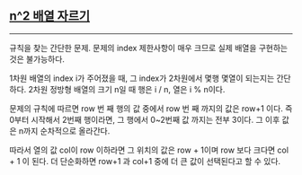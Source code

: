 ## [n^2 배열 자르기](https://school.programmers.co.kr/learn/courses/30/lessons/87390)

---

규칙을 찾는 간단한 문제. 문제의 index 제한사항이 매우 크므로 실제 배열을 구현하는것은 불가능하다.

1차원 배열의 index i가 주어졌을 때, 그 index가 2차원에서 몇행 몇열이 되는지는 간단하다. 2차원 정방형 배열의 크기 n일 때 행은 i / n, 열은 i % n이다.

문제의 규칙에 따르면 row 번 째 행의 값 중에서 row 번 째 까지의 값은 row+1 이다. 즉 0부터 시작해서 2번째 행이라면, 그 행에서 0~2번째 값 까지는 전부 3이다. 그 이후 값은 n까지 순차적으로 올라간다.

따라서 열의 값 col이 row 이하라면 그 위치의 값은 row + 1이며 row 보다 크다면 col + 1 이 된다. 더 단순화하면 row+1 과 col+1 중에 더 큰 값이 선택된다고 할 수 있다.
